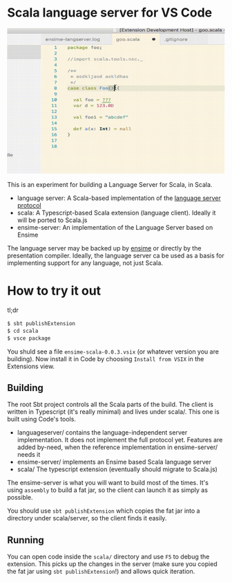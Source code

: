 # Scala language server for VS Code

![demo](code.gif "Demo")


This is an experiment for building a Language Server for Scala, in Scala.

- language server: A Scala-based implementation of the [language server protocol](https://github.com/Microsoft/language-server-protocol/blob/master/protocol.md)
- scala: A Typescript-based Scala extension (language client). Ideally it will be ported to Scala.js
- ensime-server: An implementation of the Language Server based on Ensime

The language server may be backed up by [ensime](http://ensime.github.io/) or directly by the presentation compiler. Ideally, the language server ca be used as a basis for implementing support for any language, not just Scala.

# How to try it out

tl;dr

```bash
$ sbt publishExtension
$ cd scala
$ vsce package
```

You shuld see a file `ensime-scala-0.0.3.vsix` (or whatever version you are building). Now install it in Code by choosing `Install from VSIX` in the Extensions view.

## Building

The root Sbt project controls all the Scala parts of the build. The client is written in Typescript (it's really minimal) and lives under scala/. This one is built using Code's tools.

- languageserver/ contains the language-independent server implementation. It does not implement the full protocol yet. Features are added by-need, when the reference implementation in ensime-server/ needs it
- ensime-server/ implements an Ensime based Scala language server
- scala/ The typescript extension (eventually should migrate to Scala.js)

The ensime-server is what you will want to build most of the times. It's using `assembly` to build a fat jar, so the client can launch it as simply as possible.

You should use `sbt publishExtension` which copies the fat jar into a directory under scala/server, so the client finds it easily.

## Running

You can open code inside the `scala/` directory and use `F5` to debug the extension. This picks up the changes in the server (make sure you copied the fat jar using `sbt publishExtension`!) and allows quick iteration.